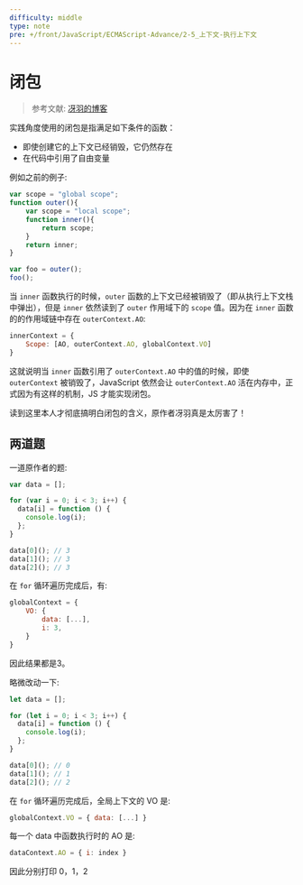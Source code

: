 ```yaml
---
difficulty: middle
type: note
pre: +/front/JavaScript/ECMAScript-Advance/2-5_上下文-执行上下文
---
```


# 闭包

> 参考文献: [冴羽的博客](https://github.com/mqyqingfeng/Blog/issues/9)  

实践角度使用的闭包是指满足如下条件的函数：
- 即使创建它的上下文已经销毁，它仍然存在
- 在代码中引用了自由变量

例如之前的例子:

```js
var scope = "global scope";
function outer(){
    var scope = "local scope";
    function inner(){
        return scope;
    }
    return inner;
}

var foo = outer();
foo();
```

当 `inner` 函数执行的时候，`outer` 函数的上下文已经被销毁了（即从执行上下文栈中弹出），但是 `inner` 依然读到了 `outer` 作用域下的 `scope` 值。因为在 `inner` 函数的的作用域链中存在 `outerContext.AO`:

```js
innerContext = {
    Scope: [AO, outerContext.AO, globalContext.VO]
}
```

这就说明当 `inner` 函数引用了 `outerContext.AO` 中的值的时候，即使 `outerContext` 被销毁了，JavaScript 依然会让 `outerContext.AO` 活在内存中，正式因为有这样的机制，JS 才能实现闭包。

<p class="tip">读到这里本人才彻底搞明白闭包的含义，原作者冴羽真是太厉害了！</p>

## 两道题

一道原作者的题:

```js
var data = [];

for (var i = 0; i < 3; i++) {
  data[i] = function () {
    console.log(i);
  };
}

data[0](); // 3
data[1](); // 3
data[2](); // 3
```

在 `for` 循环遍历完成后，有:

```js
globalContext = {
    VO: {
        data: [...],
        i: 3,
    }
}
```

因此结果都是3。

略微改动一下:

```js
let data = [];

for (let i = 0; i < 3; i++) {
  data[i] = function () {
    console.log(i);
  };
}

data[0](); // 0
data[1](); // 1
data[2](); // 2
```

在 `for` 循环遍历完成后，全局上下文的 VO 是:

```js
globalContext.VO = { data: [...] }
```

每一个 data 中函数执行时的 AO 是:
```js
dataContext.AO = { i: index }
```

因此分别打印 0，1，2